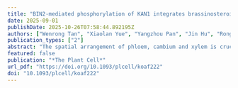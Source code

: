 ```yaml
---
title: "BIN2-mediated phosphorylation of KAN1 integrates brassinosteroid and auxin signaling during poplar secondary growth"
date: 2025-09-01
publishDate: 2025-10-26T07:58:44.892195Z
authors: ["Wenrong Tan", "Xiaolan Yue", "Yangzhou Pan", "Jin Hu", "Rong Huang", "Haili Tan", "Feiyan Lan", "Fei Yang", "Hongbin Wei", "Lucas Gutiérrez Rodríguez", "Víctor Resco de Dios", "Keming Luo", "Yinan Yao"]
publication_types: ["2"]
abstract: "The spatial arrangement of phloem, cambium and xylem is crucial for secondary growth in tree species. During secondary growth, cambium cells produce secondary xylem inwards and secondary phloem outwards. While phytohormone regulators and differentiation mediators coordinate vascular development, their signaling crosstalk remains poorly understood. Here, we reveal that in poplar (Populus tomentosa), the GSK3 kinase BRASSINOSTEROID INSENSITIVE 2.1 (PtoBIN2.1), integrates brassinosteroid (BR) and auxin signaling during secondary growth by phosphorylating the transcription factor KANADI1 (KAN1), which functions as abaxial determinant. In the phloem/abaxial side, BIN2-mediated phosphorylation stabilizes KAN1, enhancing its suppression of auxin biosynthesis/signaling and HD-ZIP III adaxial determinants, thereby promoting phloem development while inhibiting cambial activity and xylem differentiation. Conversely, BR and auxin synergistically promote xylem formation, with auxin signaling being required for BR-mediated secondary growth. BRs or lower BIN2.1 levels decrease KAN1 stability through diminished phosphorylation, attenuating KAN1-driven inhibition of auxin signaling and consequently enhancing cambial proliferation and xylem development. Our findings establish a BIN2–KAN1 regulatory module that orchestrates phloem–xylem patterning and demonstrate how poplar integrates BR and auxin signaling to control secondary growth."
featured: false
publication: "*The Plant Cell*"
url_pdf: "https://doi.org/10.1093/plcell/koaf222"
doi: "10.1093/plcell/koaf222"
---
```


